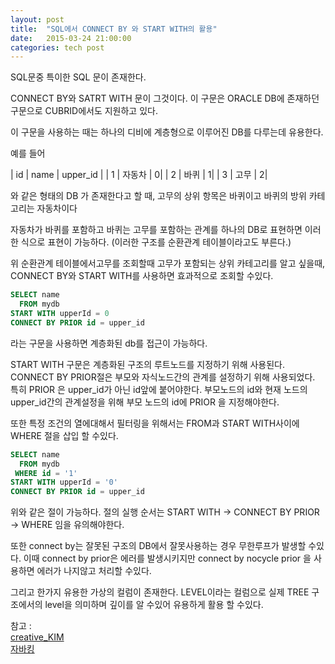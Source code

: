 ```yaml
---
layout: post
title:  "SQL에서 CONNECT BY 와 START WITH의 활용"
date:   2015-03-24 21:00:00
categories: tech post
---
```


SQL문중 특이한 SQL 문이 존재한다.

CONNECT BY와 SATRT WITH 문이 그것이다. 이 구문은 ORACLE DB에 존재하던 구문으로 CUBRID에서도 지원하고 있다.

이 구문을 사용하는 때는 하나의 디비에 계층형으로 이루어진 DB를 다루는데 유용한다.

예를 들어 

| id | name | upper_id |
| 1  | 자동차 | 0|
| 2  | 바퀴 | 1|
| 3  | 고무 | 2|

와 같은 형태의 DB 가 존재한다고 할 때, 고무의 상위 항목은 바퀴이고 바퀴의 방위 카테고리는 자동차이다

자동차가 바퀴를 포함하고 바퀴는 고무를 포함하는 관계를 하나의 DB로 표현하면 이러한 식으로 표현이 가능하다. (이러한 구조를 순환관계 테이블이라고도 부른다.)

위 순환관계 테이블에서고무를 조회할때 고무가 포함되는 상위 카테고리를 알고 싶을때, CONNECT BY와 START WITH를 사용하면 효과적으로 조회할 수있다.<br/>
```sql
SELECT name 
  FROM mydb
START WITH upperId = 0
CONNECT BY PRIOR id = upper_id
```
라는 구문을 사용하면 계층화된 db를 접근이 가능하다.

START WITH 구문은 계층화된 구조의 루트노드를 지정하기 위해 사용된다.
CONNECT BY PRIOR절은 부모와 자식노드간의 관계를 설정하기 위해 사용되었다. 특히 PRIOR 은 upper\_id가 아닌 id앞에 붙어야한다.  부모노드의 id와 현재 노드의 upper\_id간의 관계설정을 위해 부모 노드의 id에 PRIOR 을 지정해야한다.

또한 특정 조건의 열에대해서 필터링을 위해서는 FROM과 START WITH사이에 WHERE 절을 삽입 할 수있다.
<br/>
```sql
SELECT name
  FROM mydb
 WHERE id = '1'
START WITH upperId = '0'
CONNECT BY PRIOR id = upper_id
```

위와 같은 절이 가능하다. 절의 실행 순서는 START WITH -> CONNECT BY PRIOR -> WHERE 임을 유의해야한다.

또한 connect by는 잘못된 구조의 DB에서 잘못사용하는 경우 무한루프가 발생할 수있다. 이때 connect by prior은 에러를 발생시키지만  connect by nocycle prior 을 사용하면 에러가 나지않고 처리할 수있다.


그리고 한가지 유용한 가상의 컬럼이 존재한다. 
LEVEL이라는 컬럼으로 실제 TREE 구조에서의 level을 의미하며 깊이를 알 수있어 유용하게 활용 할 수있다.

참고 : 
<br/>
[creative_KIM](http://egloos.zum.com/crekim/v/2955373)
<br/>
[자바킹](http://javaking75.blog.me/220010605201)
